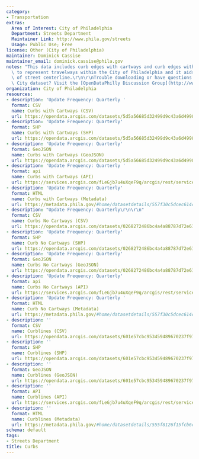 ```yaml
---
category:
- Transportation
extras:
  Area of Interest: City of Philadelphia
  Department: Streets Department
  Maintainer Link: http://www.phila.gov/streets
  Usage: Public Use; Free
license: Other (City of Philadelphia)
maintainer: Dominick Cassise
maintainer_email: dominick.cassise@phila.gov
notes: "This data includes curb edges with cartways and curb edges without cartways\
  \ to represent travelways within the City of Philadelphia and it aids in placement\
  \ of street centerline.\r\n\r\nTrouble downloading or have questions about this\
  \ City dataset? Visit the [OpenDataPhilly Discussion Group](http://www.phila.gov/data/discuss/)"
organization: City of Philadelphia
resources:
- description: 'Update Frequency: Quarterly '
  format: CSV
  name: Curbs with Cartways (CSV)
  url: https://opendata.arcgis.com/datasets/5d5a56685d32499d9c43a6d499864212_0.csv
- description: 'Update Frequency: Quarterly'
  format: SHP
  name: Curbs with Cartways (SHP)
  url: https://opendata.arcgis.com/datasets/5d5a56685d32499d9c43a6d499864212_0.zip
- description: 'Update Frequency: Quarterly'
  format: GeoJSON
  name: Curbs with Cartways (GeoJSON)
  url: https://opendata.arcgis.com/datasets/5d5a56685d32499d9c43a6d499864212_0.geojson
- description: 'Update Frequency: Quarterly '
  format: api
  name: Curbs with Cartways (API)
  url: https://services.arcgis.com/fLeGjb7u4uXqeF9q/arcgis/rest/services/Curbs/FeatureServer/0/query?outFields=*&where=1%3D1
- description: 'Update Frequency: Quarterly'
  format: HTML
  name: Curbs with Cartways (Metadata)
  url: https://metadata.phila.gov/#home/datasetdetails/557f30c5dcec614c29ce8b69/representationdetails/557f30e1c579ea311699bb44/
- description: "Update Frequency: Quarterly\r\n\r\n"
  format: CSV
  name: Curbs No Cartways (CSV)
  url: https://opendata.arcgis.com/datasets/0268272486bc4a4a88787d72e612c4f3_0.csv
- description: 'Update Frequency: Quarterly'
  format: SHP
  name: Curb No Cartways (SHP)
  url: https://opendata.arcgis.com/datasets/0268272486bc4a4a88787d72e612c4f3_0.zip
- description: 'Update Frequency: Quarterly'
  format: GeoJSON
  name: Curbs No Cartways (GeoJSON)
  url: https://opendata.arcgis.com/datasets/0268272486bc4a4a88787d72e612c4f3_0.geojson
- description: 'Update Frequency: Quarterly'
  format: api
  name: Curbs No Cartways (API)
  url: https://services.arcgis.com/fLeGjb7u4uXqeF9q/arcgis/rest/services/Curbs_No_Cartways/FeatureServer/0/query?outFields=*&where=1%3D1
- description: 'Update Frequency: Quarterly '
  format: HTML
  name: Curb No Cartways (Metadata)
  url: https://metadata.phila.gov/#home/datasetdetails/557f30c5dcec614c29ce8b6a/
- description: ''
  format: CSV
  name: Curblines (CSV)
  url: https://opendata.arcgis.com/datasets/601e57cbc953459489670237f97173e6_0.csv
- description: ''
  format: SHP
  name: Curblines (SHP)
  url: https://opendata.arcgis.com/datasets/601e57cbc953459489670237f97173e6_0.zip
- description: ''
  format: GeoJSON
  name: Curblines (GeoJSON)
  url: https://opendata.arcgis.com/datasets/601e57cbc953459489670237f97173e6_0.geojson
- description: ''
  format: API
  name: Curblines (API)
  url: https://services.arcgis.com/fLeGjb7u4uXqeF9q/arcgis/rest/services/curblines/FeatureServer/0/query?outFields=*&where=1%3D1
- description: ''
  format: HTML
  name: Curblines (Metadata)
  url: https://metadata.phila.gov/#home/datasetdetails/555f8126f15fcb6c6ed440fa/representationdetails/5567540b69e261cf61e0d471/
schema: default
tags:
- Streets Department
title: Curbs
---
```


